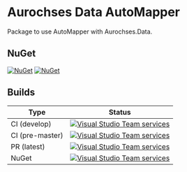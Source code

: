# Aurochses Data AutoMapper

Package to use AutoMapper with Aurochses.Data.

## NuGet

[![NuGet](https://img.shields.io/nuget/v/Aurochses.Data.AutoMapper.svg?style=flat-square)](https://www.nuget.org/packages/Aurochses.Data.AutoMapper)
[![NuGet](https://img.shields.io/nuget/dt/Aurochses.Data.AutoMapper.svg?style=flat-square)](https://www.nuget.org/packages/Aurochses.Data.AutoMapper)

## Builds

Type            | Status 
----------------|--------
CI (develop)    | [![Visual Studio Team services](https://img.shields.io/vso/build/aurochses/784be346-9d3f-458f-95d8-5f1a8b5e1227/244.svg?style=flat-square)](https://aurochses.visualstudio.com/Aurochses.CSharp/_build/index?definitionId=244)
CI (pre-master) | [![Visual Studio Team services](https://img.shields.io/vso/build/aurochses/784be346-9d3f-458f-95d8-5f1a8b5e1227/245.svg?style=flat-square)](https://aurochses.visualstudio.com/Aurochses.CSharp/_build/index?definitionId=245)
PR (latest)     | [![Visual Studio Team services](https://img.shields.io/vso/build/aurochses/784be346-9d3f-458f-95d8-5f1a8b5e1227/246.svg?style=flat-square)](https://aurochses.visualstudio.com/Aurochses.CSharp/_build/index?definitionId=246)
NuGet           | [![Visual Studio Team services](https://img.shields.io/vso/build/aurochses/784be346-9d3f-458f-95d8-5f1a8b5e1227/247.svg?style=flat-square)](https://aurochses.visualstudio.com/Aurochses.CSharp/_build/index?definitionId=247)